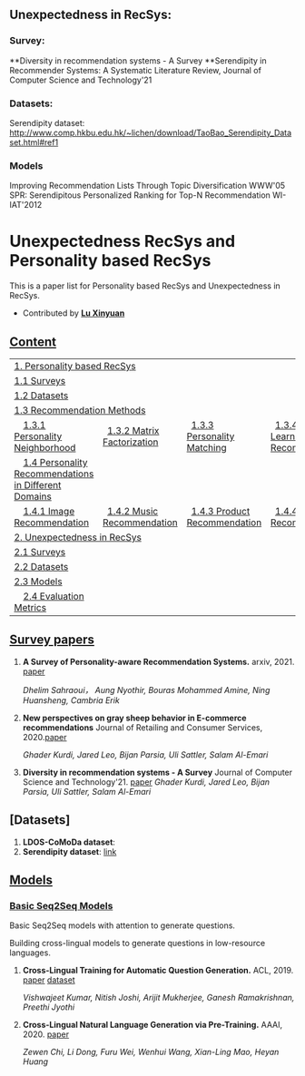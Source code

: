 
## Unexpectedness in RecSys:
### Survey:
**Diversity in recommendation systems - A Survey
**Serendipity in Recommender Systems: A Systematic Literature Review, Journal of Computer Science and Technology'21
### Datasets:
Serendipity dataset: 
http://www.comp.hkbu.edu.hk/~lichen/download/TaoBao_Serendipity_Dataset.html#ref1
### Models
Improving Recommendation Lists Through Topic Diversification WWW'05
SPR: Serendipitous Personalized Ranking for Top-N Recommendation WI-IAT'2012



# Unexpectedness RecSys and Personality based RecSys
This is a paper list for Personality based RecSys and Unexpectedness in RecSys.

- Contributed by **[Lu Xinyuan](https://github.com/XinyuanLu00)**


## [Content](#content)

<table>
<tr><td colspan="2"><a href="#per-survey-papers">1. Personality based RecSys</a></td></tr> 
<tr><td colspan="2"><a href="#models">1.1 Surveys</a></td></tr>
<tr><td colspan="2"><a href="#models">1.2 Datasets</a></td></tr>
<tr><td colspan="2"><a href="#models">1.3 Recommendation Methods</a></td></tr>
<tr>
    <td>&emsp;<a href="#basic-seq2seq-models">1.3.1 Personality Neighborhood </a></td>
    <td>&ensp;<a href="#encoding-answers">1.3.2 Matrix Factorization </a></td>
    <td>&ensp;<a href="#encoding-answers">1.3.3 Personality Matching </a></td>
    <td>&ensp;<a href="#encoding-answers">1.3.4 Deep Learning Recommendations </a></td>
</tr>
<tr><td>&emsp;<a href="#linguistic-features">1.4 Personality Recommendations in Different Domains</a></td></tr>
<tr>
    <td>&emsp;<a href="#basic-seq2seq-models">1.4.1 Image Recommendation </a></td>
    <td>&ensp;<a href="#encoding-answers">1.4.2 Music Recommendation </a></td>
    <td>&ensp;<a href="#encoding-answers">1.4.3 Product Recommendation </a></td>
    <td>&ensp;<a href="#encoding-answers">1.4.4 Friend Recommendation </a></td>
    <td>&ensp;<a href="#encoding-answers">1.4.5 Friend Recommendation </a></td>
</tr>    
<tr><td colspan="2"><a href="#applications">2. Unexpectedness in RecSys </a></td></tr> 
<tr><td colspan="2"><a href="#models">2.1 Surveys</a></td></tr>
<tr><td colspan="2"><a href="#models">2.2 Datasets</a></td></tr>
<tr><td colspan="2"><a href="#models">2.3 Models</a></td></tr>
<tr>
    <td>&emsp;<a href="#basic-seq2seq-models">2.4 Evaluation Metrics </a></td>
</tr>
</table>

## [Survey papers](#content)
1. **A Survey of Personality-aware Recommendation Systems.** arxiv, 2021. [paper](https://arxiv.org/pdf/2101.12153.pdf)
    
    *Dhelim Sahraoui， Aung Nyothir, Bouras Mohammed Amine, Ning Huansheng, Cambria Erik* 

2. **New perspectives on gray sheep behavior in E-commerce recommendations** Journal of Retailing and Consumer Services, 2020.[paper](https://www.aclweb.org/anthology/D19-1172.pdf)
    
    *Ghader Kurdi, Jared Leo, Bijan Parsia, Uli Sattler, Salam Al-Emari* 
3. **Diversity in recommendation systems - A Survey** Journal of Computer Science and Technology'21. [paper]()
    *Ghader Kurdi, Jared Leo, Bijan Parsia, Uli Sattler, Salam Al-Emari* 
 ## [Datasets]
 1. **LDOS-CoMoDa dataset**:
 2. **Serendipity dataset**: [link](http://www.comp.hkbu.edu.hk/~lichen/download/TaoBao_Serendipity_Dataset.html#ref1)
## [Models](#content)   

### [Basic Seq2Seq Models](#basic-models)

Basic Seq2Seq models with attention to generate questions. 



Building cross-lingual models to generate questions in low-resource languages. 

1. **Cross-Lingual Training for Automatic Question Generation.** ACL, 2019. [paper](https://arxiv.org/pdf/1906.02525.pdf) [dataset](https://www.cse.iitb.ac.in/~ganesh/HiQuAD/clqg/)
   
   *Vishwajeet Kumar, Nitish Joshi, Arijit Mukherjee, Ganesh Ramakrishnan, Preethi Jyothi*

2. **Cross-Lingual Natural Language Generation via Pre-Training.** AAAI, 2020. [paper](https://arxiv.org/pdf/1909.10481.pdf)

   *Zewen Chi, Li Dong, Furu Wei, Wenhui Wang, Xian-Ling Mao, Heyan Huang*







   
 
